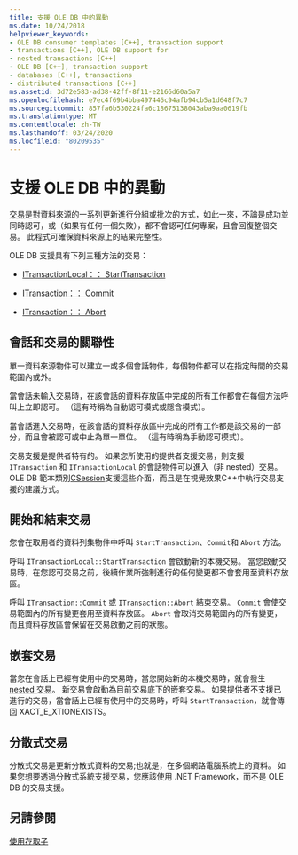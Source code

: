 ```yaml
---
title: 支援 OLE DB 中的異動
ms.date: 10/24/2018
helpviewer_keywords:
- OLE DB consumer templates [C++], transaction support
- transactions [C++], OLE DB support for
- nested transactions [C++]
- OLE DB [C++], transaction support
- databases [C++], transactions
- distributed transactions [C++]
ms.assetid: 3d72e583-ad38-42ff-8f11-e2166d60a5a7
ms.openlocfilehash: e7ec4f69b4bba497446c94afb94cb5a1d648f7c7
ms.sourcegitcommit: 857fa6b530224fa6c18675138043aba9aa0619fb
ms.translationtype: MT
ms.contentlocale: zh-TW
ms.lasthandoff: 03/24/2020
ms.locfileid: "80209535"
---
```

# <a name="supporting-transactions-in-ole-db"></a>支援 OLE DB 中的異動

[交易](../../data/transactions-mfc-data-access.md)是對資料來源的一系列更新進行分組或批次的方式，如此一來，不論是成功並同時認可，或（如果有任何一個失敗），都不會認可任何專案，且會回復整個交易。 此程式可確保資料來源上的結果完整性。

OLE DB 支援具有下列三種方法的交易：

- [ITransactionLocal：： StartTransaction](/previous-versions/windows/desktop/ms709786(v=vs.85))

- [ITransaction：： Commit](/previous-versions/windows/desktop/ms713008(v=vs.85))

- [ITransaction：： Abort](/previous-versions/windows/desktop/ms709833(v=vs.85))

## <a name="relationship-of-sessions-and-transactions"></a>會話和交易的關聯性

單一資料來源物件可以建立一或多個會話物件，每個物件都可以在指定時間的交易範圍內或外。

當會話未輸入交易時，在該會話的資料存放區中完成的所有工作都會在每個方法呼叫上立即認可。 （這有時稱為自動認可模式或隱含模式）。

當會話進入交易時，在該會話的資料存放區中完成的所有工作都是該交易的一部分，而且會被認可或中止為單一單位。 （這有時稱為手動認可模式）。

交易支援是提供者特有的。 如果您所使用的提供者支援交易，則支援 `ITransaction` 和 `ITransactionLocal` 的會話物件可以進入（非 nested）交易。 OLE DB 範本類別[CSession](../../data/oledb/csession-class.md)支援這些介面，而且是在視覺效果C++中執行交易支援的建議方式。

## <a name="starting-and-ending-the-transaction"></a>開始和結束交易

您會在取用者的資料列集物件中呼叫 `StartTransaction`、`Commit`和 `Abort` 方法。

呼叫 `ITransactionLocal::StartTransaction` 會啟動新的本機交易。 當您啟動交易時，在您認可交易之前，後續作業所強制進行的任何變更都不會套用至資料存放區。

呼叫 `ITransaction::Commit` 或 `ITransaction::Abort` 結束交易。 `Commit` 會使交易範圍內的所有變更套用至資料存放區。 `Abort` 會取消交易範圍內的所有變更，而且資料存放區會保留在交易啟動之前的狀態。

## <a name="nested-transactions"></a>嵌套交易

當您在會話上已經有使用中的交易時，當您開始新的本機交易時，就會發生[nested 交易](/previous-versions/windows/desktop/ms716985(v=vs.85))。 新交易會啟動為目前交易底下的嵌套交易。 如果提供者不支援已進行的交易，當會話上已經有使用中的交易時，呼叫 `StartTransaction`，就會傳回 XACT_E_XTIONEXISTS。

## <a name="distributed-transactions"></a>分散式交易

分散式交易是更新分散式資料的交易;也就是，在多個網路電腦系統上的資料。 如果您想要透過分散式系統支援交易，您應該使用 .NET Framework，而不是 OLE DB 的交易支援。

## <a name="see-also"></a>另請參閱

[使用存取子](../../data/oledb/using-accessors.md)
